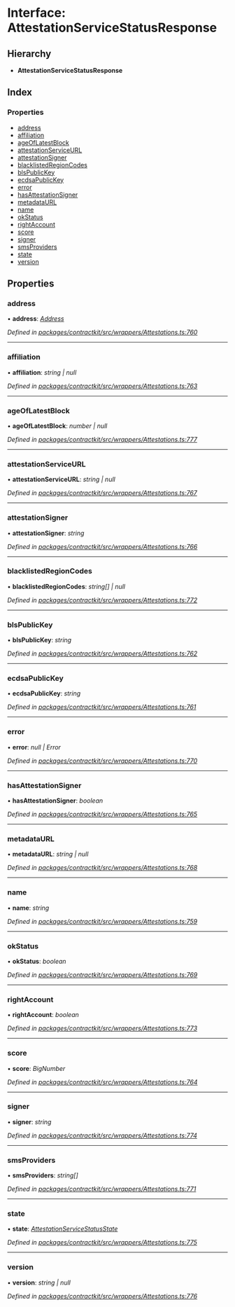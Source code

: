 # Interface: AttestationServiceStatusResponse

## Hierarchy

* **AttestationServiceStatusResponse**

## Index

### Properties

* [address](_wrappers_attestations_.attestationservicestatusresponse.md#address)
* [affiliation](_wrappers_attestations_.attestationservicestatusresponse.md#affiliation)
* [ageOfLatestBlock](_wrappers_attestations_.attestationservicestatusresponse.md#ageoflatestblock)
* [attestationServiceURL](_wrappers_attestations_.attestationservicestatusresponse.md#attestationserviceurl)
* [attestationSigner](_wrappers_attestations_.attestationservicestatusresponse.md#attestationsigner)
* [blacklistedRegionCodes](_wrappers_attestations_.attestationservicestatusresponse.md#blacklistedregioncodes)
* [blsPublicKey](_wrappers_attestations_.attestationservicestatusresponse.md#blspublickey)
* [ecdsaPublicKey](_wrappers_attestations_.attestationservicestatusresponse.md#ecdsapublickey)
* [error](_wrappers_attestations_.attestationservicestatusresponse.md#error)
* [hasAttestationSigner](_wrappers_attestations_.attestationservicestatusresponse.md#hasattestationsigner)
* [metadataURL](_wrappers_attestations_.attestationservicestatusresponse.md#metadataurl)
* [name](_wrappers_attestations_.attestationservicestatusresponse.md#name)
* [okStatus](_wrappers_attestations_.attestationservicestatusresponse.md#okstatus)
* [rightAccount](_wrappers_attestations_.attestationservicestatusresponse.md#rightaccount)
* [score](_wrappers_attestations_.attestationservicestatusresponse.md#score)
* [signer](_wrappers_attestations_.attestationservicestatusresponse.md#signer)
* [smsProviders](_wrappers_attestations_.attestationservicestatusresponse.md#smsproviders)
* [state](_wrappers_attestations_.attestationservicestatusresponse.md#state)
* [version](_wrappers_attestations_.attestationservicestatusresponse.md#version)

## Properties

###  address

• **address**: *[Address](../modules/_base_.md#address)*

*Defined in [packages/contractkit/src/wrappers/Attestations.ts:760](https://github.com/celo-org/celo-monorepo/blob/master/packages/contractkit/src/wrappers/Attestations.ts#L760)*

___

###  affiliation

• **affiliation**: *string | null*

*Defined in [packages/contractkit/src/wrappers/Attestations.ts:763](https://github.com/celo-org/celo-monorepo/blob/master/packages/contractkit/src/wrappers/Attestations.ts#L763)*

___

###  ageOfLatestBlock

• **ageOfLatestBlock**: *number | null*

*Defined in [packages/contractkit/src/wrappers/Attestations.ts:777](https://github.com/celo-org/celo-monorepo/blob/master/packages/contractkit/src/wrappers/Attestations.ts#L777)*

___

###  attestationServiceURL

• **attestationServiceURL**: *string | null*

*Defined in [packages/contractkit/src/wrappers/Attestations.ts:767](https://github.com/celo-org/celo-monorepo/blob/master/packages/contractkit/src/wrappers/Attestations.ts#L767)*

___

###  attestationSigner

• **attestationSigner**: *string*

*Defined in [packages/contractkit/src/wrappers/Attestations.ts:766](https://github.com/celo-org/celo-monorepo/blob/master/packages/contractkit/src/wrappers/Attestations.ts#L766)*

___

###  blacklistedRegionCodes

• **blacklistedRegionCodes**: *string[] | null*

*Defined in [packages/contractkit/src/wrappers/Attestations.ts:772](https://github.com/celo-org/celo-monorepo/blob/master/packages/contractkit/src/wrappers/Attestations.ts#L772)*

___

###  blsPublicKey

• **blsPublicKey**: *string*

*Defined in [packages/contractkit/src/wrappers/Attestations.ts:762](https://github.com/celo-org/celo-monorepo/blob/master/packages/contractkit/src/wrappers/Attestations.ts#L762)*

___

###  ecdsaPublicKey

• **ecdsaPublicKey**: *string*

*Defined in [packages/contractkit/src/wrappers/Attestations.ts:761](https://github.com/celo-org/celo-monorepo/blob/master/packages/contractkit/src/wrappers/Attestations.ts#L761)*

___

###  error

• **error**: *null | Error*

*Defined in [packages/contractkit/src/wrappers/Attestations.ts:770](https://github.com/celo-org/celo-monorepo/blob/master/packages/contractkit/src/wrappers/Attestations.ts#L770)*

___

###  hasAttestationSigner

• **hasAttestationSigner**: *boolean*

*Defined in [packages/contractkit/src/wrappers/Attestations.ts:765](https://github.com/celo-org/celo-monorepo/blob/master/packages/contractkit/src/wrappers/Attestations.ts#L765)*

___

###  metadataURL

• **metadataURL**: *string | null*

*Defined in [packages/contractkit/src/wrappers/Attestations.ts:768](https://github.com/celo-org/celo-monorepo/blob/master/packages/contractkit/src/wrappers/Attestations.ts#L768)*

___

###  name

• **name**: *string*

*Defined in [packages/contractkit/src/wrappers/Attestations.ts:759](https://github.com/celo-org/celo-monorepo/blob/master/packages/contractkit/src/wrappers/Attestations.ts#L759)*

___

###  okStatus

• **okStatus**: *boolean*

*Defined in [packages/contractkit/src/wrappers/Attestations.ts:769](https://github.com/celo-org/celo-monorepo/blob/master/packages/contractkit/src/wrappers/Attestations.ts#L769)*

___

###  rightAccount

• **rightAccount**: *boolean*

*Defined in [packages/contractkit/src/wrappers/Attestations.ts:773](https://github.com/celo-org/celo-monorepo/blob/master/packages/contractkit/src/wrappers/Attestations.ts#L773)*

___

###  score

• **score**: *BigNumber*

*Defined in [packages/contractkit/src/wrappers/Attestations.ts:764](https://github.com/celo-org/celo-monorepo/blob/master/packages/contractkit/src/wrappers/Attestations.ts#L764)*

___

###  signer

• **signer**: *string*

*Defined in [packages/contractkit/src/wrappers/Attestations.ts:774](https://github.com/celo-org/celo-monorepo/blob/master/packages/contractkit/src/wrappers/Attestations.ts#L774)*

___

###  smsProviders

• **smsProviders**: *string[]*

*Defined in [packages/contractkit/src/wrappers/Attestations.ts:771](https://github.com/celo-org/celo-monorepo/blob/master/packages/contractkit/src/wrappers/Attestations.ts#L771)*

___

###  state

• **state**: *[AttestationServiceStatusState](../enums/_wrappers_attestations_.attestationservicestatusstate.md)*

*Defined in [packages/contractkit/src/wrappers/Attestations.ts:775](https://github.com/celo-org/celo-monorepo/blob/master/packages/contractkit/src/wrappers/Attestations.ts#L775)*

___

###  version

• **version**: *string | null*

*Defined in [packages/contractkit/src/wrappers/Attestations.ts:776](https://github.com/celo-org/celo-monorepo/blob/master/packages/contractkit/src/wrappers/Attestations.ts#L776)*

